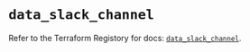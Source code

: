 # `data_slack_channel`

Refer to the Terraform Registory for docs: [`data_slack_channel`](https://www.terraform.io/docs/providers/slack/d/channel).
